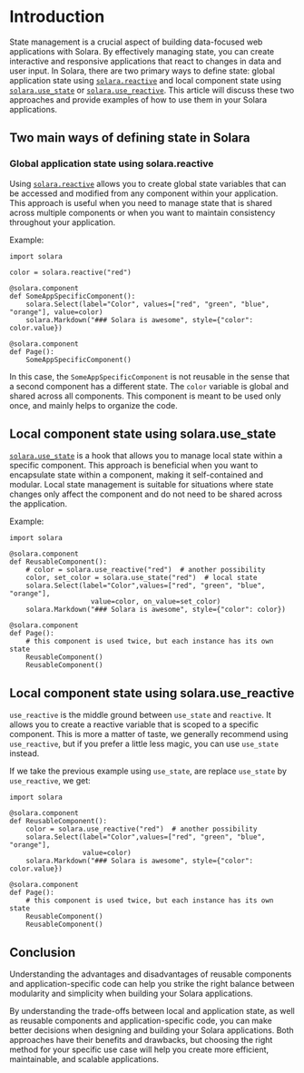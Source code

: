 # Introduction

State management is a crucial aspect of building data-focused web applications with Solara. By effectively managing state, you can create interactive and responsive applications that react to changes in data and user input. In Solara, there are two primary ways to define state: global application state using [`solara.reactive`](/api/reactive) and local component state using [`solara.use_state`](/api/use_state) or [`solara.use_reactive`](/api/use_reactive). This article will discuss these two approaches and provide examples of how to use them in your Solara applications.

## Two main ways of defining state in Solara

### Global application state using solara.reactive

Using [`solara.reactive`](/api/reactive) allows you to create global state variables that can be accessed and modified from any component within your application. This approach is useful when you need to manage state that is shared across multiple components or when you want to maintain consistency throughout your application.

Example:

```solara
import solara

color = solara.reactive("red")

@solara.component
def SomeAppSpecificComponent():
    solara.Select(label="Color", values=["red", "green", "blue", "orange"], value=color)
    solara.Markdown("### Solara is awesome", style={"color": color.value})

@solara.component
def Page():
    SomeAppSpecificComponent()

```

In this case, the `SomeAppSpecificComponent` is not reusable in the sense that a second component has a different state. The `color` variable is global and shared across all components. This component is meant to be used only once, and mainly helps to organize the code.

## Local component state using solara.use_state

[`solara.use_state`](/api/use_state) is a hook that allows you to manage local state within a specific component. This approach is beneficial when you want to encapsulate state within a component, making it self-contained and modular. Local state management is suitable for situations where state changes only affect the component and do not need to be shared across the application.

Example:
```solara
import solara

@solara.component
def ReusableComponent():
    # color = solara.use_reactive("red")  # another possibility
    color, set_color = solara.use_state("red")  # local state
    solara.Select(label="Color",values=["red", "green", "blue", "orange"],
                    value=color, on_value=set_color)
    solara.Markdown("### Solara is awesome", style={"color": color})

@solara.component
def Page():
    # this component is used twice, but each instance has its own state
    ReusableComponent()
    ReusableComponent()

```

## Local component state using solara.use_reactive


`use_reactive` is the middle ground between `use_state` and `reactive`. It allows you to create a reactive variable that is scoped to a specific component. This is more a matter of taste, we generally recommend using `use_reactive`, but if you prefer a little less magic, you can use `use_state` instead.


If we take the previous example using `use_state`, are replace `use_state` by `use_reactive`, we get:
```solara
import solara

@solara.component
def ReusableComponent():
    color = solara.use_reactive("red")  # another possibility
    solara.Select(label="Color",values=["red", "green", "blue", "orange"],
                  value=color)
    solara.Markdown("### Solara is awesome", style={"color": color.value})

@solara.component
def Page():
    # this component is used twice, but each instance has its own state
    ReusableComponent()
    ReusableComponent()

```

## Conclusion
Understanding the advantages and disadvantages of reusable components and application-specific code can help you strike the right balance between modularity and simplicity when building your Solara applications.

By understanding the trade-offs between local and application state, as well as reusable components and application-specific code, you can make better decisions when designing and building your Solara applications. Both approaches have their benefits and drawbacks, but choosing the right method for your specific use case will help you create more efficient, maintainable, and scalable applications.
